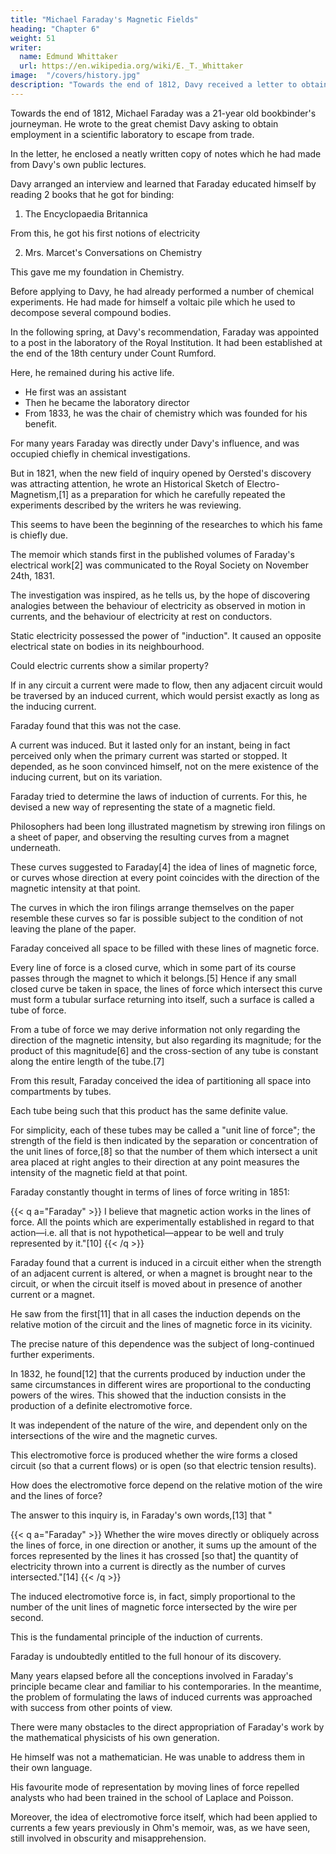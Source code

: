 ```yaml
---
title: "Michael Faraday's Magnetic Fields"
heading: "Chapter 6"
weight: 51
writer:
  name: Edmund Whittaker
  url: https://en.wikipedia.org/wiki/E._T._Whittaker
image:  "/covers/history.jpg"
description: "Towards the end of 1812, Davy received a letter to obtain employment in a scientific laboratory"
---
```




Towards the end of 1812, Michael Faraday was a 21-year old bookbinder's journeyman. He wrote to the great chemist Davy asking to obtain employment in a scientific laboratory to escape from trade. 

In the letter, he enclosed a neatly written copy of notes which he had made from Davy's own public lectures. 

Davy arranged an interview and learned that Faraday educated himself by reading 2 books that he got for binding:

1. The Encyclopaedia Britannica

From this, he got his first notions of electricity

2. Mrs. Marcet's Conversations on Chemistry

This gave me my foundation in Chemistry.

Before applying to Davy, he had already performed a number of chemical experiments. He had made for himself a voltaic pile which he used to decompose several compound bodies.

In the following spring, at Davy's recommendation, Faraday was appointed to a post in the laboratory of the Royal Institution. It had been established at the end of the 18th century under Count Rumford.

Here, he remained during his active life.
- He first was an assistant
- Then he became the laboratory director
- From 1833, he was the chair of chemistry which was founded for his benefit.

For many years Faraday was directly under Davy's influence, and was occupied chiefly in chemical investigations. 

But in 1821, when the new field of inquiry opened by Oersted's discovery was attracting attention, he wrote an Historical Sketch of Electro-Magnetism,[1] as a preparation for which he carefully repeated the experiments described by the writers he was reviewing.

This seems to have been the beginning of the researches to which his fame is chiefly due.

The memoir which stands first in the published volumes of Faraday's electrical work[2] was communicated to the Royal Society on November 24th, 1831. 

The investigation was inspired, as he tells us, by the hope of discovering analogies between the behaviour of electricity as observed in motion in currents, and the behaviour of electricity at rest on conductors. 

Static electricity possessed the power of "induction". It caused an opposite electrical state on bodies in its neighbourhood.

Could electric currents show a similar property? 

If in any circuit a current were made to flow, then any adjacent circuit would be traversed by an induced current, which would persist exactly as long as the inducing current. 

Faraday found that this was not the case.

A current was induced. But it lasted only for an instant, being in fact perceived only when the primary current was started or stopped. It depended, as he soon convinced himself, not on the mere existence of the inducing current, but on its variation.

Faraday tried to determine the laws of induction of currents. For this, he devised a new way of representing the state of a magnetic field.

Philosophers had been long illustrated magnetism by strewing iron filings on a sheet of paper, and observing the resulting curves from a magnet underneath.

 <!-- in which they dispose themselves when a  is brought underneath.  -->

These curves suggested to Faraday[4] the idea of lines of magnetic force, or curves whose direction at every point coincides with the direction of the magnetic intensity at that point.

The curves in which the iron filings arrange themselves on the paper resemble these curves so far is possible subject to the condition of not leaving the plane of the paper.



Faraday conceived all space to be filled with these lines of magnetic force. 

Every line of force is a closed curve, which in some part of its course passes through the magnet to which it belongs.[5] Hence if any small closed curve be taken in space, the lines of force which intersect this curve must form a tubular surface returning into itself, such a surface is called a tube of force. 

From a tube of force we may derive information not only regarding the direction of the magnetic intensity, but also regarding its magnitude; for the product of this magnitude[6] and the cross-section of any tube is constant along the entire length of the tube.[7] 

From this result, Faraday conceived the idea of partitioning all space into compartments by tubes.

Each tube being such that this product has the same definite value. 

For simplicity, each of these tubes may be called a "unit line of force"; the strength of the field is then indicated by the separation or concentration of the unit lines of force,[8] so that the number of them which intersect a unit area placed at right angles to their direction at any point measures the intensity of the magnetic field at that point.

Faraday constantly thought in terms of lines of force writing in 1851:

{{< q a="Faraday" >}}
I believe that magnetic action works in the lines of force. All the points which are experimentally established in regard to that action—i.e. all that is not hypothetical—appear to be well and truly represented by it."[10]
{{< /q >}}

Faraday found that a current is induced in a circuit either when the strength of an adjacent current is altered, or when a magnet is brought near to the circuit, or when the circuit itself is moved about in presence of another current or a magnet. 

He saw from the first[11] that in all cases the induction depends on the relative motion of the circuit and the lines of magnetic force in its vicinity. 

The precise nature of this dependence was the subject of long-continued further experiments. 

In 1832, he found[12] that the currents produced by induction under the same circumstances in different wires are proportional to the conducting powers of the wires. This showed that the induction consists in the production of a definite electromotive force. 

It was independent of the nature of the wire, and dependent only on the intersections of the wire and the magnetic curves. 

This electromotive force is produced whether the wire forms a closed circuit (so that a current flows) or is open (so that electric tension results).

How does the electromotive force depend on the relative motion of the wire and the lines of force?

The answer to this inquiry is, in Faraday's own words,[13] that "

{{< q a="Faraday" >}}
Whether the wire moves directly or obliquely across the lines of force, in one direction or another, it sums up the amount of the forces represented by the lines it has crossed [so that] the quantity of electricity thrown into a current is directly as the number of curves intersected."[14] 
{{< /q >}}


The induced electromotive force is, in fact, simply proportional to the number of the unit lines of magnetic force intersected by the wire per second.

This is the fundamental principle of the induction of currents. 

Faraday is undoubtedly entitled to the full honour of its discovery.

<!-- ; but for a right understanding of the progress of electrical theory at this period, it is necessary to remember that  -->

Many years elapsed before all the conceptions involved in Faraday's principle became clear and familiar to his contemporaries. In the meantime, the problem of formulating the laws of induced currents was approached with success from other points of view. 

There were many obstacles to the direct appropriation of Faraday's work by the mathematical physicists of his own generation. 

He himself was not a mathematician. He was unable to address them in their own language.

His favourite mode of representation by moving lines of force repelled analysts who had been trained in the school of Laplace and Poisson.

Moreover, the idea of electromotive force itself, which had been applied to currents a few years previously in Ohm's memoir, was, as we have seen, still involved in obscurity and misapprehension.
